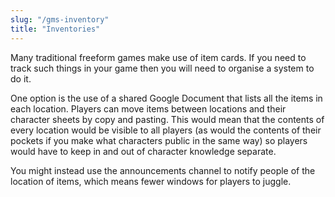 ```yaml
---
slug: "/gms-inventory"
title: "Inventories"
---
```


Many traditional freeform games make use of item cards. If you need to track
such things in your game then you will need to organise a system to do it.

One option is the use of a shared Google Document that lists all the items in
each location. Players can move items between locations and their character
sheets by copy and pasting. This would mean that the contents of every location
would be visible to all players (as would the contents of their pockets if you
make what characters public in the same way) so players would have to keep in
and out of character knowledge separate.

You might instead use the announcements channel to notify people of the location
of items, which means fewer windows for players to juggle.
